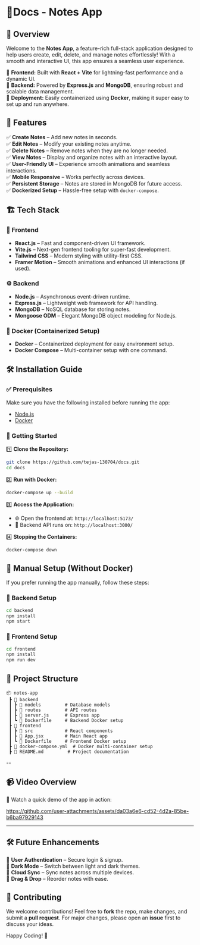 # 📝Docs - Notes App

## 🚀 Overview
Welcome to the **Notes App**, a feature-rich full-stack application designed to help users create, edit, delete, and manage notes effortlessly! With a smooth and interactive UI, this app ensures a seamless user experience.

🔹 **Frontend:** Built with **React + Vite** for lightning-fast performance and a dynamic UI.  
🔹 **Backend:** Powered by **Express.js** and **MongoDB**, ensuring robust and scalable data management.  
🔹 **Deployment:** Easily containerized using **Docker**, making it super easy to set up and run anywhere.  

## 🌟 Features
✅ **Create Notes** – Add new notes in seconds.  
✅ **Edit Notes** – Modify your existing notes anytime.  
✅ **Delete Notes** – Remove notes when they are no longer needed.  
✅ **View Notes** – Display and organize notes with an interactive layout.  
✅ **User-Friendly UI** – Experience smooth animations and seamless interactions.  
✅ **Mobile Responsive** – Works perfectly across devices.  
✅ **Persistent Storage** – Notes are stored in MongoDB for future access.  
✅ **Dockerized Setup** – Hassle-free setup with `docker-compose`.  

## 🏗️ Tech Stack
### 📌 Frontend
- **React.js** – Fast and component-driven UI framework.  
- **Vite.js** – Next-gen frontend tooling for super-fast development.  
- **Tailwind CSS** – Modern styling with utility-first CSS.  
- **Framer Motion** – Smooth animations and enhanced UI interactions (if used).  

### ⚙️ Backend
- **Node.js** – Asynchronous event-driven runtime.  
- **Express.js** – Lightweight web framework for API handling.  
- **MongoDB** – NoSQL database for storing notes.  
- **Mongoose ODM** – Elegant MongoDB object modeling for Node.js.  

### 🐳 Docker (Containerized Setup)
- **Docker** – Containerized deployment for easy environment setup.  
- **Docker Compose** – Multi-container setup with one command.  

## 🛠️ Installation Guide
### ✅ Prerequisites
Make sure you have the following installed before running the app:
- [Node.js](https://nodejs.org/)
- [Docker](https://www.docker.com/)

### 🚀 Getting Started
1️⃣ **Clone the Repository:**  
   ```sh
   git clone https://github.com/tejas-130704/docs.git
   cd docs
   ```

2️⃣ **Run with Docker:**  
   ```sh
   docker-compose up --build
   ```

3️⃣ **Access the Application:**  
   - 🌐 Open the frontend at: `http://localhost:5173/`
   - 🔗 Backend API runs on: `http://localhost:3000/`

4️⃣ **Stopping the Containers:**  
   ```sh
   docker-compose down
   ```

## 🔧 Manual Setup (Without Docker)
If you prefer running the app manually, follow these steps:

### 🚀 Backend Setup
```sh
cd backend
npm install
npm start
```

### 🎨 Frontend Setup
```sh
cd frontend
npm install
npm run dev
```

## 📂 Project Structure
```
📦 notes-app
 ┣ 📂 backend
 ┃ ┣ 📂 models         # Database models
 ┃ ┣ 📂 routes         # API routes
 ┃ ┣ 📜 server.js      # Express app
 ┃ ┗ 📜 Dockerfile     # Backend Docker setup
 ┣ 📂 frontend
 ┃ ┣ 📂 src            # React components
 ┃ ┣ 📜 App.jsx        # Main React app
 ┃ ┗ 📜 Dockerfile     # Frontend Docker setup
 ┣ 📜 docker-compose.yml  # Docker multi-container setup
 ┣ 📜 README.md         # Project documentation
```
--

## 📹 Video Overview
🎥 Watch a quick demo of the app in action:  

https://github.com/user-attachments/assets/da03a6e6-cd52-4d2a-85be-b6ba97929143


---

## 🛠️ Future Enhancements
🚀 **User Authentication** – Secure login & signup.  
🚀 **Dark Mode** – Switch between light and dark themes.  
🚀 **Cloud Sync** – Sync notes across multiple devices.  
🚀 **Drag & Drop** – Reorder notes with ease.  

## 🤝 Contributing
We welcome contributions! Feel free to **fork** the repo, make changes, and submit a **pull request**.
For major changes, please open an **issue** first to discuss your ideas.

Happy Coding! 🚀




